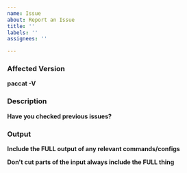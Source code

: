 ```yaml
---
name: Issue
about: Report an Issue
title: ''
labels: ''
assignees: ''

---
```


### Affected Version
**paccat -V**

### Description
**Have you checked previous issues?**

### Output
**Include the FULL output of any relevant commands/configs**

**Don't cut parts of the input always include the FULL thing**

```sh

```
